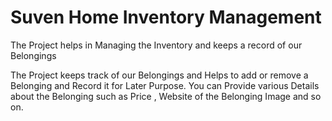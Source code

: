 # Suven Home Inventory Management
The Project helps in Managing the Inventory and keeps a record of our Belongings

The Project keeps track of our Belongings and Helps to add or remove a Belonging and Record it for Later Purpose. You can Provide various Details about the Belonging such as Price , Website of the Belonging Image and so on.
